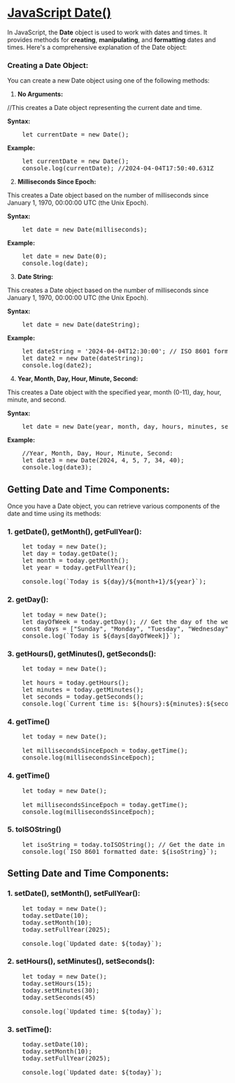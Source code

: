 # [JavaScript Date()](https://github.com/rohitkrbhardwaj09/JavaScript_Doc/blob/main/JS_Objects/JS_Date/dateInJS.js)

<p>
In JavaScript, the <b>Date</b> object is used to work with dates and times. It provides methods for <b>creating</b>, <b>manipulating</b>, and <b>formatting</b> dates and times. Here's a comprehensive explanation of the Date object:
</p>

### Creating a Date Object:

<p>You can create a new Date object using one of the following methods:</p>

1. <b>No Arguments:</b>
<p>//This creates a Date object representing the current date and time.</p>
<strong>Syntax:</strong>
<pre>
    let currentDate = new Date();
</pre>
<strong>Example:</strong>
<pre>
    let currentDate = new Date();
    console.log(currentDate); //2024-04-04T17:50:40.631Z
</pre>

2. <b>Milliseconds Since Epoch:</b>
<p>This creates a Date object based on the number of milliseconds since January 1, 1970, 00:00:00 UTC (the Unix Epoch).</p>
<strong>Syntax:</strong>
<pre>
    let date = new Date(milliseconds);
</pre>
<strong>Example:</strong>
<pre>
    let date = new Date(0);
    console.log(date);
</pre>

3. <b>Date String:</b>
<p>This creates a Date object based on the number of milliseconds since January 1, 1970, 00:00:00 UTC (the Unix Epoch).</p>
<strong>Syntax:</strong>
<pre>
    let date = new Date(dateString);
</pre>
<strong>Example:</strong>
<pre>
    let dateString = '2024-04-04T12:30:00'; // ISO 8601 format: YYYY-MM-DDTHH:MM:SS
    let date2 = new Date(dateString);
    console.log(date2);
</pre>

4. <b>Year, Month, Day, Hour, Minute, Second:</b>
<p>This creates a Date object with the specified year, month (0-11), day, hour, minute, and second.</p>
<strong>Syntax:</strong> 
<pre>
    let date = new Date(year, month, day, hours, minutes, seconds);
</pre>
<strong>Example:</strong>
<pre>
    //Year, Month, Day, Hour, Minute, Second:
    let date3 = new Date(2024, 4, 5, 7, 34, 40);
    console.log(date3);
</pre>

## Getting Date and Time Components:
<p>Once you have a Date object, you can retrieve various components of the date and time using its methods:</p>

### 1. getDate(), getMonth(), getFullYear():
<pre>
    let today = new Date();
    let day = today.getDate();
    let month = today.getMonth();
    let year = today.getFullYear();

    console.log(`Today is ${day}/${month+1}/${year}`);
</pre>

### 2. getDay():
<pre>
    let today = new Date();
    let dayOfWeek = today.getDay(); // Get the day of the week (0 for Sunday, 1 for Monday, etc.)
    const days = ["Sunday", "Monday", "Tuesday", "Wednesday", "Thursday", "Friday", "Saturday"]
    console.log(`Today is ${days[dayOfWeek]}`);
</pre>

### 3. getHours(), getMinutes(), getSeconds():
<pre>
    let today = new Date();
    
    let hours = today.getHours();
    let minutes = today.getMinutes();
    let seconds = today.getSeconds();
    console.log(`Current time is: ${hours}:${minutes}:${seconds}`);
</pre>

### 4. getTime()
<pre>
    let today = new Date();

    let millisecondsSinceEpoch = today.getTime();
    console.log(millisecondsSinceEpoch);
</pre>

### 4. getTime()
<pre>
    let today = new Date();

    let millisecondsSinceEpoch = today.getTime();
    console.log(millisecondsSinceEpoch);
</pre>

### 5. toISOString()
<pre>
    let isoString = today.toISOString(); // Get the date in ISO 8601 format (UTC)
    console.log(`ISO 8601 formatted date: ${isoString}`);
</pre>

## Setting Date and Time Components:

### 1. setDate(), setMonth(), setFullYear():
<pre>
    let today = new Date();
    today.setDate(10);
    today.setMonth(10);
    today.setFullYear(2025);

    console.log(`Updated date: ${today}`);
</pre>

### 2. setHours(), setMinutes(), setSeconds():
<pre>
    let today = new Date();
    today.setHours(15);
    today.setMinutes(30);
    today.setSeconds(45)

    console.log(`Updated time: ${today}`);
</pre>

### 3. setTime():
<pre>
    today.setDate(10);
    today.setMonth(10);
    today.setFullYear(2025);

    console.log(`Updated date: ${today}`);
</pre>

